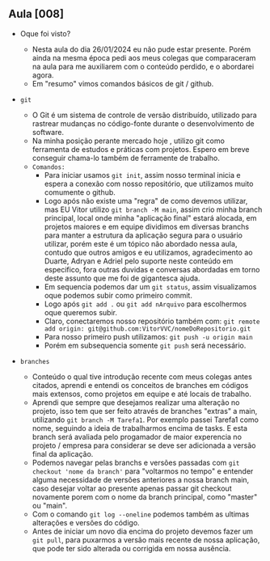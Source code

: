 ## Aula [008]

- Oque foi visto?
  - Nesta aula do dia 26/01/2024 eu não pude estar presente. Porém ainda na mesma época pedi aos meus colegas que comparaceram na aula para me auxiliarem com o conteúdo perdido, e o abordarei agora.
  - Em "resumo" vimos comandos básicos de git / github.

- `git`
  - O Git é um sistema de controle de versão distribuído, utilizado para rastrear mudanças no código-fonte durante o desenvolvimento de software.
  - Na minha posição perante mercado hoje , utilizo git como ferramenta de estudos e práticas com projetos. Espero em breve conseguir chama-lo também de ferramente de trabalho.
  - `Comandos:`
    - Para iniciar usamos `git init`, assim nosso terminal inicia e espera a conexão com nosso repositório, que utilizamos muito comumente o github.
    - Logo após não existe uma "regra" de como devemos utilizar, mas EU Vitor utilizo `git branch -M main`, assim crio minha branch principal, local onde minha "aplicação final" estará alocada, em projetos maiores e em equipe dividimos em diversas branchs para manter a estrutura da aplicação segura para o usuário utilizar, porém este é um tópico não abordado nessa aula, contudo que outros amigos e eu utilizamos, agradecimento ao Duarte, Adryan e Adriel pelo suporte neste conteúdo em especifico, fora outras duvidas e conversas abordadas em torno deste assunto que me foi de gigantesca ajuda.
    - Em sequencia podemos dar um `git status`, assim visualizamos oque podemos subir como primeiro commit.
    - Logo após `git add .` ou `git add nArquivo` para escolhermos oque queremos subir.
    - Claro, conectaremos nosso repositório também com: `git remote add origin: git@github.com:VitorVVC/nomeDoRepositorio.git`
    - Para nosso primeiro push utilizamos: `git push -u origin main`
    - Porém em subsequencia somente `git push` será necessário.
- `branches`
  - Conteúdo o qual tive introdução recente com meus colegas antes citados, aprendi e entendi os conceitos de branches em códigos mais extensos, como projetos em equipe e até locais de trabalho.
  - Aprendi que sempre que desejamos realizar uma alteração no projeto, isso tem que ser feito através de branches "extras" a main, utilizando `git branch -M Tarefa1`. Por exemplo passei Tarefa1 como nome, seguindo a ideia de trabalharmos encima de tasks. E esta branch será avaliada pelo progamador de maior experencia no projeto / empresa para considerar se deve ser adicionada a versão final da aplicação.
  - Podemos navegar pelas branchs e versões passadas com `git checkout 'nome da branch'` para "voltarmos no tempo" e entender alguma necessidade de versões anteriores a nossa branch main, caso desejar voltar ao presente apenas passar git checkout novamente porem com o nome da branch principal, como "master" ou "main".
  - Com o comando `git log --oneline` podemos também as ultimas alterações e versões do código.
  - Antes de iniciar um novo dia encima do projeto devemos fazer um `git pull`, para puxarmos a versão mais recente de nossa aplicação, que pode ter sido alterada ou corrigida em nossa ausência.